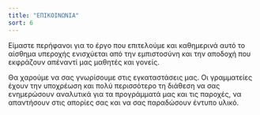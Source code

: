```yaml
---
title: "ΕΠΙΚΟΙΝΩΝΙΑ"
sort: 6
---
```


Είμαστε περήφανοι για το έργο που επιτελούμε και καθημερινά αυτό το αίσθημα υπεροχής ενισχύεται από την εμπιστοσύνη και την αποδοχή που εκφράζουν απέναντί μας μαθητές και γονείς.

Θα χαρούμε να σας γνωρίσουμε στις εγκαταστάσεις μας. Οι γραμματείες έχουν την υποχρέωση και πολύ περισσότερο τη διάθεση να σας ενημερώσουν αναλυτικά για τα προγράμματά μας και τις παροχές, να απαντήσουν στις απορίες σας και να σας παραδώσουν έντυπο υλικό.

